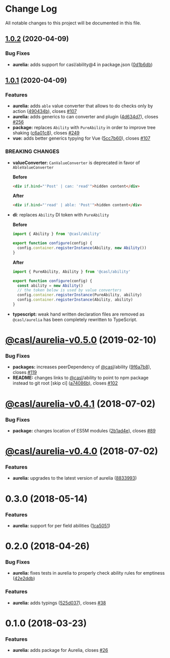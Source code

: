 # Change Log

All notable changes to this project will be documented in this file.

## [1.0.2](https://github.com/stalniy/casl/compare/@casl/aurelia@1.0.1...@casl/aurelia@1.0.2) (2020-04-09)


### Bug Fixes

* **aurelia:** adds support for casl/ability@4 in package.json ([0d1b6db](https://github.com/stalniy/casl/commit/0d1b6db24c4bbe62d297b987bd0ed9bf8ea8db0d))

## [1.0.1](https://github.com/stalniy/casl/compare/@casl/aurelia@1.0.0...@casl/aurelia@1.0.1) (2020-04-09)

### Features

* **aurelia:** adds `able` value converter that allows to do checks only by action ([490434b](https://github.com/stalniy/casl/commit/490434bbd5296110d5874e67bc07cf7e7ed66a0e)), closes [#107](https://github.com/stalniy/casl/issues/107)
* **aurelia:** adds generics to can converter and plugin ([4d634d7](https://github.com/stalniy/casl/commit/4d634d7694e7f29fd7c3b4188845c82d82f013da)), closes [#256](https://github.com/stalniy/casl/issues/256)
* **package:** replaces `Ability` with `PureAbility` in order to improve tree shaking ([c6a01c8](https://github.com/stalniy/casl/commit/c6a01c8b51dc2d46928436f673dbb6a0e56a4764)), closes [#249](https://github.com/stalniy/casl/issues/249)
* **vue:** adds better generics typying for Vue ([5cc7b60](https://github.com/stalniy/casl/commit/5cc7b60d8a2a53db217f8ad1a4673a28f67aefce)), closes [#107](https://github.com/stalniy/casl/issues/107)


### BREAKING CHANGES

* **valueConverter:** `CanValueConverter` is deprecated in favor of `AbleValueConverter`

  **Before**

  ```html
  <div if.bind="'Post' | can: 'read'">hidden content</div>
  ```

  **After**

  ```html
  <div if.bind="'read' | able: 'Post'">hidden content</div>
  ```

* **di**: replaces `Ability` DI token with `PureAbility`

  **Before**

  ```js
  import { Ability } from '@casl/ability'

  export function configure(config) {
    config.container.registerInstance(Ability, new Ability())
  }
  ```

  **After**

  ```js
  import { PureAbility, Ability } from '@casl/ability'

  export function configure(config) {
    const ability = new Ability()
    // the token below is used by value converters
    config.container.registerInstance(PureAbility, ability)
    config.container.registerInstance(Ability, ability)
  }
  ```
* **typescript:** weak hand written declaration files are removed as `@casl/aurelia` has been completely rewritten to TypeScript.

# [@casl/aurelia-v0.5.0](https://github.com/stalniy/casl/compare/@casl/aurelia@0.4.1...@casl/aurelia@0.5.0) (2019-02-10)


### Bug Fixes

* **packages:** increases peerDependency of [@casl](https://github.com/casl)/ability ([9f6a7b8](https://github.com/stalniy/casl/commit/9f6a7b8)), closes [#119](https://github.com/stalniy/casl/issues/119)
* **README:** changes links to [@casl](https://github.com/casl)/ability to point to npm package instead to git root [skip ci] ([a74086b](https://github.com/stalniy/casl/commit/a74086b)), closes [#102](https://github.com/stalniy/casl/issues/102)


<a name="@casl/aurelia-v0.4.1"></a>
# [@casl/aurelia-v0.4.1](https://github.com/stalniy/casl/compare/@casl/aurelia@0.4.0...@casl/aurelia@0.4.1) (2018-07-02)


### Bug Fixes

* **package:** changes location of ES5M modules ([2b1ad4e](https://github.com/stalniy/casl/commit/2b1ad4e)), closes [#89](https://github.com/stalniy/casl/issues/89)

<a name="@casl/aurelia-v0.4.0"></a>
# [@casl/aurelia-v0.4.0](https://github.com/stalniy/casl/compare/@casl/aurelia@0.3.0...@casl/aurelia@0.4.0) (2018-07-02)


### Features

* **aurelia:** upgrades to the latest version of aurelia ([8833993](https://github.com/stalniy/casl/commit/8833993))

<a name="0.3.0"></a>
# 0.3.0 (2018-05-14)


### Features

* **aurelia:** support for per field abilities ([1ca5051](https://github.com/stalniy/casl/commit/1ca5051))



<a name="0.2.0"></a>
# 0.2.0 (2018-04-26)


### Bug Fixes

* **aurelia:** fixes tests in aurelia to properly check ability rules for emptiness ([42e2ddb](https://github.com/stalniy/casl/commit/42e2ddb))


### Features

* **aurelia:** adds typings ([525d037](https://github.com/stalniy/casl/commit/525d037)), closes [#38](https://github.com/stalniy/casl/issues/38)


<a name="0.1.0"></a>
# 0.1.0 (2018-03-23)

### Features

* **aurelia:** adds package for Aurelia, closes [#26](https://github.com/stalniy/casl/issues/26)
